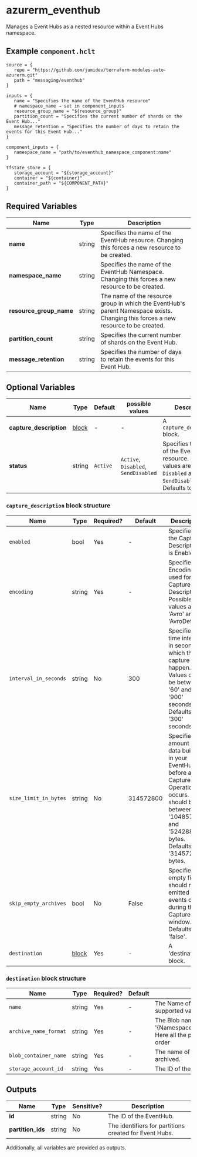 # azurerm_eventhub

Manages a Event Hubs as a nested resource within a Event Hubs namespace.

## Example `component.hclt`

```hcl
source = {
   repo = "https://github.com/jumidev/terraform-modules-auto-azurerm.git"   
   path = "messaging/eventhub"   
}

inputs = {
   name = "Specifies the name of the EventHub resource"   
   # namespace_name → set in component_inputs
   resource_group_name = "${resource_group}"   
   partition_count = "Specifies the current number of shards on the Event Hub..."   
   message_retention = "Specifies the number of days to retain the events for this Event Hub..."   
}

component_inputs = {
   namespace_name = "path/to/eventhub_namespace_component:name"   
}

tfstate_store = {
   storage_account = "${storage_account}"   
   container = "${container}"   
   container_path = "${COMPONENT_PATH}"   
}

```

## Required Variables

| Name | Type |  Description |
| ---- | --------- |  ----------- |
| **name** | string |  Specifies the name of the EventHub resource. Changing this forces a new resource to be created. | 
| **namespace_name** | string |  Specifies the name of the EventHub Namespace. Changing this forces a new resource to be created. | 
| **resource_group_name** | string |  The name of the resource group in which the EventHub's parent Namespace exists. Changing this forces a new resource to be created. | 
| **partition_count** | string |  Specifies the current number of shards on the Event Hub. | 
| **message_retention** | string |  Specifies the number of days to retain the events for this Event Hub. | 

## Optional Variables

| Name | Type |  Default  |  possible values |  Description |
| ---- | --------- |  ----------- | ----------- | ----------- |
| **capture_description** | [block](#capture_description-block-structure) |  -  |  -  |  A `capture_description` block. | 
| **status** | string |  `Active`  |  `Active`, `Disabled`, `SendDisabled`  |  Specifies the status of the Event Hub resource. Possible values are `Active`, `Disabled` and `SendDisabled`. Defaults to `Active`. | 

### `capture_description` block structure

| Name | Type | Required? | Default | Description |
| ---- | ---- | --------- | ------- | ----------- |
| `enabled` | bool | Yes | - | Specifies if the Capture Description is Enabled. |
| `encoding` | string | Yes | - | Specifies the Encoding used for the Capture Description. Possible values are 'Avro' and 'AvroDeflate'. |
| `interval_in_seconds` | string | No | 300 | Specifies the time interval in seconds at which the capture will happen. Values can be between '60' and '900' seconds. Defaults to '300' seconds. |
| `size_limit_in_bytes` | string | No | 314572800 | Specifies the amount of data built up in your EventHub before a Capture Operation occurs. Value should be between '10485760' and '524288000' bytes. Defaults to '314572800' bytes. |
| `skip_empty_archives` | bool | No | False | Specifies if empty files should not be emitted if no events occur during the Capture time window. Defaults to 'false'. |
| `destination` | [block](#destination-block-structure) | Yes | - | A 'destination' block. |

### `destination` block structure

| Name | Type | Required? | Default | Description |
| ---- | ---- | --------- | ------- | ----------- |
| `name` | string | Yes | - | The Name of the Destination where the capture should take place. At this time the only supported value is 'EventHubArchive.AzureBlockBlob'. |
| `archive_name_format` | string | Yes | - | The Blob naming convention for archiving. e.g. '{Namespace}/{EventHub}/{PartitionId}/{Year}/{Month}/{Day}/{Hour}/{Minute}/{Second}'. Here all the parameters (Namespace,EventHub .. etc) are mandatory irrespective of order |
| `blob_container_name` | string | Yes | - | The name of the Container within the Blob Storage Account where messages should be archived. |
| `storage_account_id` | string | Yes | - | The ID of the Blob Storage Account where messages should be archived. |



## Outputs

| Name | Type | Sensitive? | Description |
| ---- | ---- | --------- | --------- |
| **id** | string | No  | The ID of the EventHub. | 
| **partition_ids** | string | No  | The identifiers for partitions created for Event Hubs. | 

Additionally, all variables are provided as outputs.
